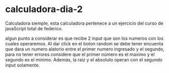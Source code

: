 # calculadora-dia-2
Calculadora siemple, esta calculadora pertenece a un ejercicio del curso de javaScript total de federico. 

algun punto a considerar es que recibe 2 input que son los numeros con los cuales operaremos. Al dar click en el boton random se debe tener encuenta que dara un numero alatorio entre el primer numero ingresado y el segundo, para no tener errores considere que 
el primer número es el maximo y el segundo es el minimo. Además, la raiz y el absoluto operan con el segundo input solamente. 

